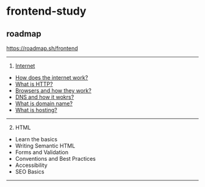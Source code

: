 # frontend-study

## roadmap
https://roadmap.sh/frontend

---

1. [Internet](https://github.com/leejaeseong11/frontend-study/tree/main/Internet)
- [How does the internet work?](https://github.com/leejaeseong11/frontend-study/tree/main/Internet#how-does-the-internet-work)
- [What is HTTP?](https://github.com/leejaeseong11/frontend-study/tree/main/Internet#what-is-http)
- [Browsers and how they work?](https://github.com/leejaeseong11/frontend-study/tree/main/Internet#browsers-and-how-they-work)
- [DNS and how it wokrs?](https://github.com/leejaeseong11/frontend-study/tree/main/Internet#dns-and-how-it-wokrs)
- [What is domain name?](https://github.com/leejaeseong11/frontend-study/tree/main/Internet#what-is-domain-name)
- [What is hosting?](https://github.com/leejaeseong11/frontend-study/tree/main/Internet#what-is-hosting)

---

2. HTML
- Learn the basics
- Writing Semantic HTML
- Forms and Validation
- Conventions and Best Practices
- Accessibility
- SEO Basics

---
